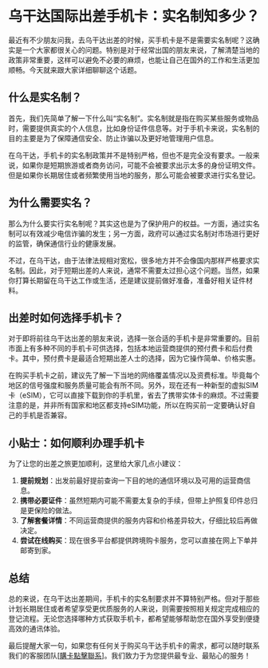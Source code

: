 # 乌干达国际出差手机卡：实名制知多少？

最近有不少朋友问我，去乌干达出差的时候，买手机卡是不是需要实名制呢？这确实是一个大家都很关心的问题。特别是对于经常出国的朋友来说，了解清楚当地的政策非常重要，这样可以避免不必要的麻烦，也能让自己在国外的工作和生活更加顺畅。今天就来跟大家详细聊聊这个话题。

## 什么是实名制？

首先，我们先简单了解一下什么叫“实名制”。实名制就是指在购买某些服务或物品时，需要提供真实的个人信息，比如身份证件信息等。对于手机卡来说，实名制的目的主要是为了保障通信安全、防止诈骗以及更好地管理用户信息。

在乌干达，手机卡的实名制政策并不是特别严格，但也不是完全没有要求。一般来说，如果你是短期旅游或者商务访问，可能不会被要求出示太多的身份证明文件。但是如果你长期居住或者频繁使用当地的服务，那么可能会被要求进行实名登记。

## 为什么需要实名？

那么为什么要实行实名制呢？其实这也是为了保护用户的权益。一方面，通过实名制可以有效减少电信诈骗的发生；另一方面，政府可以通过实名制对市场进行更好的监管，确保通信行业的健康发展。

不过，在乌干达，由于法律法规相对宽松，很多地方并不会像国内那样严格要求实名制。因此，对于短期出差的人来说，通常不需要太过担心这个问题。当然，如果你打算长期留在乌干达工作或生活，还是建议提前做好准备，准备好相关证件材料。

## 出差时如何选择手机卡？

对于即将前往乌干达出差的朋友来说，选择一张合适的手机卡是非常重要的。目前市面上有多种不同的手机卡可供选择，包括本地运营商提供的预付费卡和后付费卡。其中，预付费卡是最适合短期出差人士的选择，因为它操作简单、价格实惠。

在购买手机卡之前，建议先了解一下当地的网络覆盖情况以及资费标准。毕竟每个地区的信号强度和服务质量可能会有所不同。另外，现在还有一种新型的虚拟SIM卡（eSIM），它可以直接下载到你的手机里，省去了携带实体卡的麻烦。不过需要注意的是，并非所有国家和地区都支持eSIM功能，所以在购买前一定要确认好自己的手机是否兼容。

## 小贴士：如何顺利办理手机卡

为了让您的出差之旅更加顺利，这里给大家几点小建议：

1. **提前规划**：出发前最好提前查询一下目的地的通信环境以及可用的运营商信息。
2. **携带必要证件**：虽然短期内可能不需要太复杂的手续，但带上护照复印件总归是更保险的做法。
3. **了解套餐详情**：不同运营商提供的服务内容和价格差异较大，仔细比较后再做决定。
4. **尝试在线购买**：现在很多平台都提供跨境购卡服务，您可以直接在网上下单并邮寄到家。

## 总结

总的来说，在乌干达出差期间，手机卡的实名制要求并不算特别严格。但对于那些计划长期居住或者希望享受更优质服务的人来说，则需要按照相关规定完成相应的登记流程。无论您选择哪种方式获取手机卡，都希望能够帮助您在国外享受到便捷高效的通讯体验。

最后提醒大家一句，如果您有任何关于购买乌干达手机卡的需求，都可以随时联系我们的客服团队[[購卡點擊聯系](https://t.me/s/esim1088)]。我们致力于为您提供最专业、最贴心的服务！